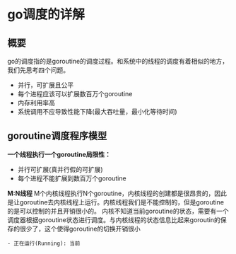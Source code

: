 # go调度的详解
## 概要
go的调度指的是goroutine的调度过程。和系统中的线程的调度有着相似的地方，我们先思考四个问题。
- 并行，可扩展且公平
- 每个进程应该可以扩展数百万个goroutine
- 内存利用率高
- 系统调用不应导致性能下降(最大吞吐量，最小化等待时间)
## goroutine调度程序模型
**一个线程执行一个goroutine局限性：**

- 并行可扩展(真并行假的可扩展)
- 每个进程不能扩展到数百万个goroutine

**M:N线程**
M个内核线程执行N个goroutine，内核线程的创建都是很昂贵的，因此是让goroutine去内核线程上运行。内核线程我们是不能控制的，但是goroutine的是可以控制的并且开销很小的。
内核不知道当前goroutine的状态，需要有一个调度器根据goroutine状态进行调度。与内核线程的状态信息比起来goroutin的保存的很少了，这个使得goroutine的切换开销很小
```text
- 正在运行(Running): 当前
```


















